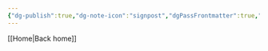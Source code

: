 ```yaml
---
{"dg-publish":true,"dg-note-icon":"signpost","dgPassFrontmatter":true,"noteIcon":"signpost","permalink":"/09-status-notes/em-desenvolvimento/","created":"2025-10-18T13:02:15.193+01:00","updated":"2025-10-25T17:05:21.471+01:00"}
---
```


[[Home\|Back home]]